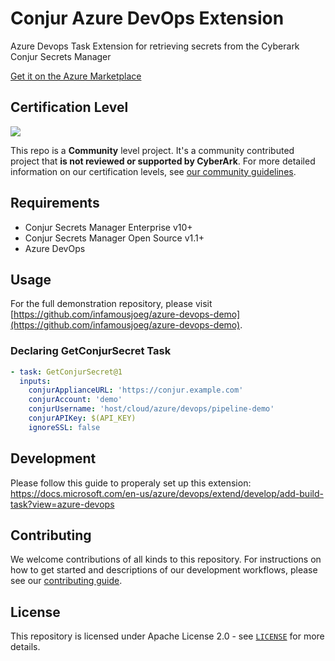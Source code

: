 # Conjur Azure DevOps Extension
Azure Devops Task Extension for retrieving secrets from the Cyberark Conjur Secrets Manager

[Get it on the Azure Marketplace](https://marketplace.visualstudio.com/items?itemName=InfamousJoeG.cyberark-conjur-secrets)

## Certification Level
![](https://img.shields.io/badge/Certification%20Level-Community-28A745?link=https://github.com/cyberark/community/blob/master/Conjur/conventions/certification-levels.md)

This repo is a **Community** level project. It's a community contributed project that **is not reviewed or supported
by CyberArk**. For more detailed information on our certification levels, see [our community guidelines](https://github.com/cyberark/community/blob/master/Conjur/conventions/certification-levels.md#community).

## Requirements
- Conjur Secrets Manager Enterprise v10+
- Conjur Secrets Manager Open Source v1.1+
- Azure DevOps

## Usage

For the full demonstration repository, please visit [https://github.com/infamousjoeg/azure-devops-demo](https://github.com/infamousjoeg/azure-devops-demo).

### Declaring GetConjurSecret Task

```yaml
- task: GetConjurSecret@1
  inputs:
    conjurApplianceURL: 'https://conjur.example.com'
    conjurAccount: 'demo'
    conjurUsername: 'host/cloud/azure/devops/pipeline-demo'
    conjurAPIKey: $(API_KEY)
    ignoreSSL: false
```

## Development

Please follow this guide to properaly set up this extension:
https://docs.microsoft.com/en-us/azure/devops/extend/develop/add-build-task?view=azure-devops

## Contributing
We welcome contributions of all kinds to this repository. For instructions on how to get started and descriptions
of our development workflows, please see our [contributing guide](CONTRIBUTING.md).

## License
This repository is licensed under Apache License 2.0 - see [`LICENSE`](LICENSE) for more details.
